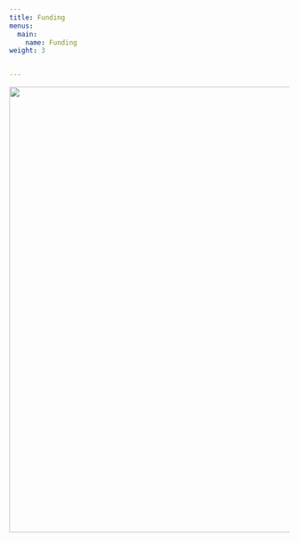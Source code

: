 ```yaml
---
title: Funding
menus:
  main:
    name: Funding
weight: 3


---
```


<a href="http://gepris.dfg.de/gepris/projekt/407518790?context=projekt&task=showDetail&id=407518790&"><img style="float: right;" src="/images//DFG_Logo.png" width="800"></a>

